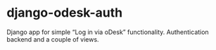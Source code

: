 django-odesk-auth
=================

Django app for simple “Log in via oDesk” functionality. Authentication backend and a couple of views.
